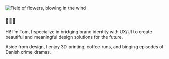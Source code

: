 ![Field of flowers, blowing in the wind](https://c.tenor.com/rKdvyCJ2CeEAAAAd/flowers-wind.gif)

### 👋👋👋

Hi! I’m Tom,
I specialize in bridging brand identity with UX/UI to create beautiful and meaningful design solutions for the future.

Aside from design, I enjoy 3D printing, coffee runs, and binging episodes of Danish crime dramas.

